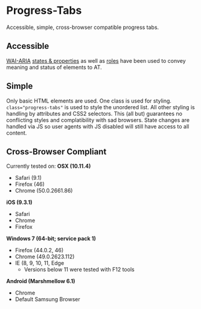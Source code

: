 # Progress-Tabs
Accessible, simple, cross-browser compatible progress tabs.

## Accessible
[WAI-ARIA](https://www.w3.org/WAI/intro/aria.php "Web Accessibility Initiative :: ARIA Homepage") [states & properties](https://www.w3.org/TR/wai-aria/states_and_properties "ARIA States and Properties") as well as [roles](https://www.w3.org/TR/wai-aria/roles "ARIA Roles Model") have been used to convey meaning and status of elements to AT.
## Simple
Only basic HTML elements are used. One class is used for styling. `class="progress-tabs"` is used to style the unordered list. All other styling is handling by attributes and CSS2 selectors. This (all but) guarantees no conflicting styles and complatibility with sad browsers. State changes are handled via JS so user agents with JS disabled will still have access to all content.

## Cross-Browser Compliant
Currently tested on:
**OSX (10.11.4)**
* Safari (9.1)
* Firefox (46)
* Chrome (50.0.2661.86)

**iOS (9.3.1)**
* Safari
* Chrome
* Firefox

**Windows 7 (64-bit; service pack 1)**
* Firefox (44.0.2, 46)
* Chrome (49.0.2623.112)
* IE (8, 9, 10, 11, Edge
  * Versions below 11 were tested with F12 tools

**Android (Marshmellow 6.1)**
* Chrome
* Default Samsung Browser
